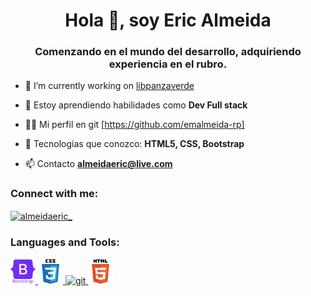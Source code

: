 <h1 align="center">Hola 👋, soy Eric Almeida</h1>
<h3 align="center">Comenzando en el mundo del desarrollo, adquiriendo experiencia en el rubro.</h3>

- 🔭 I’m currently working on [libpanzaverde](https://emalmeida-rp.github.io/lipanzaverde/)

- 🌱 Estoy aprendiendo habilidades como **Dev Full stack**

- 👨‍💻 Mi perfil en git [https://github.com/emalmeida-rp]

- 💬 Tecnologias que conozco: **HTML5, CSS, Bootstrap**

- 📫 Contacto **almeidaeric@live.com**

<h3 align="left">Connect with me:</h3>
<p align="left">
<a href="https://twitter.com/almeidaeric_" target="blank"><img align="center" src="https://raw.githubusercontent.com/rahuldkjain/github-profile-readme-generator/master/src/images/icons/Social/twitter.svg" alt="almeidaeric_" height="30" width="40" /></a>
</p>

<h3 align="left">Languages and Tools:</h3>
<p align="left"> <a href="https://getbootstrap.com" target="_blank" rel="noreferrer"> <img src="https://raw.githubusercontent.com/devicons/devicon/master/icons/bootstrap/bootstrap-plain-wordmark.svg" alt="bootstrap" width="40" height="40"/> </a> <a href="https://www.w3schools.com/css/" target="_blank" rel="noreferrer"> <img src="https://raw.githubusercontent.com/devicons/devicon/master/icons/css3/css3-original-wordmark.svg" alt="css3" width="40" height="40"/> </a> <a href="https://git-scm.com/" target="_blank" rel="noreferrer"> <img src="https://www.vectorlogo.zone/logos/git-scm/git-scm-icon.svg" alt="git" width="40" height="40"/> </a> <a href="https://www.w3.org/html/" target="_blank" rel="noreferrer"> <img src="https://raw.githubusercontent.com/devicons/devicon/master/icons/html5/html5-original-wordmark.svg" alt="html5" width="40" height="40"/> </a> </p>
